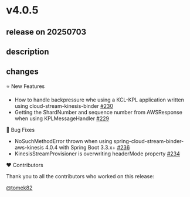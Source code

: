 # v4.0.5

## release on 20250703
## description
## changes
⭐ New Features

* How to handle backpressure whe using a KCL-KPL application written using cloud-stream-kinesis-binder <a href="https://github.com/spring-cloud/spring-cloud-stream-binder-aws-kinesis/issues/230" data-hovercard-type="issue" data-hovercard-url="/spring-cloud/spring-cloud-stream-binder-aws-kinesis/issues/230/hovercard">#230</a>
* Getting the ShardNumber and sequence number from AWSResponse when using KPLMessageHandler <a href="https://github.com/spring-cloud/spring-cloud-stream-binder-aws-kinesis/issues/229" data-hovercard-type="issue" data-hovercard-url="/spring-cloud/spring-cloud-stream-binder-aws-kinesis/issues/229/hovercard">#229</a>

🐞 Bug Fixes

* NoSuchMethodError thrown when using spring-cloud-stream-binder-aws-kinesis 4.0.4 with Spring Boot 3.3.x+ <a href="https://github.com/spring-cloud/spring-cloud-stream-binder-aws-kinesis/issues/236" data-hovercard-type="issue" data-hovercard-url="/spring-cloud/spring-cloud-stream-binder-aws-kinesis/issues/236/hovercard">#236</a>
* KinesisStreamProvisioner is overwriting headerMode property <a href="https://github.com/spring-cloud/spring-cloud-stream-binder-aws-kinesis/pull/234" data-hovercard-type="pull_request" data-hovercard-url="/spring-cloud/spring-cloud-stream-binder-aws-kinesis/pull/234/hovercard">#234</a>

❤️ Contributors

Thank you to all the contributors who worked on this release:

<a class="user-mention notranslate" data-hovercard-type="user" data-hovercard-url="/users/tomek82/hovercard" data-octo-click="hovercard-link-click" data-octo-dimensions="link_type:self" href="https://github.com/tomek82">@tomek82</a>

